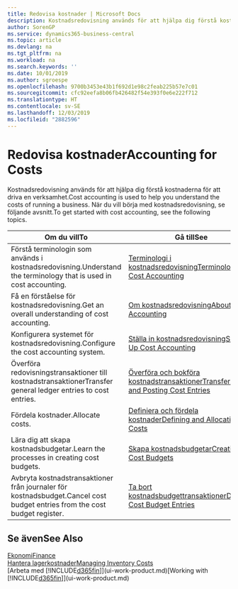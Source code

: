 ```yaml
---
title: Redovisa kostnader | Microsoft Docs
description: Kostnadsredovisning används för att hjälpa dig förstå kostnaderna för att driva en verksamhet. När du vill börja med kostnadsredovisning, se följande avsnitt.
author: SorenGP
ms.service: dynamics365-business-central
ms.topic: article
ms.devlang: na
ms.tgt_pltfrm: na
ms.workload: na
ms.search.keywords: ''
ms.date: 10/01/2019
ms.author: sgroespe
ms.openlocfilehash: 9700b3453e43b1f692d1e98c2feab225b57e7c01
ms.sourcegitcommit: cfc92eefa8b06fb426482f54e393f0e6e222f712
ms.translationtype: HT
ms.contentlocale: sv-SE
ms.lasthandoff: 12/03/2019
ms.locfileid: "2882596"
---
```

# <a name="accounting-for-costs"></a><span data-ttu-id="cfcf6-104">Redovisa kostnader</span><span class="sxs-lookup"><span data-stu-id="cfcf6-104">Accounting for Costs</span></span>
<span data-ttu-id="cfcf6-105">Kostnadsredovisning används för att hjälpa dig förstå kostnaderna för att driva en verksamhet.</span><span class="sxs-lookup"><span data-stu-id="cfcf6-105">Cost accounting is used to help you understand the costs of running a business.</span></span> <span data-ttu-id="cfcf6-106">När du vill börja med kostnadsredovisning, se följande avsnitt.</span><span class="sxs-lookup"><span data-stu-id="cfcf6-106">To get started with cost accounting, see the following topics.</span></span>  

|<span data-ttu-id="cfcf6-107">Om du vill</span><span class="sxs-lookup"><span data-stu-id="cfcf6-107">To</span></span>|<span data-ttu-id="cfcf6-108">Gå till</span><span class="sxs-lookup"><span data-stu-id="cfcf6-108">See</span></span>|  
|--------|---------|  
|<span data-ttu-id="cfcf6-109">Förstå terminologin som används i kostnadsredovisning.</span><span class="sxs-lookup"><span data-stu-id="cfcf6-109">Understand the terminology that is used in cost accounting.</span></span>|[<span data-ttu-id="cfcf6-110">Terminologi i kostnadsredovisning</span><span class="sxs-lookup"><span data-stu-id="cfcf6-110">Terminology in Cost Accounting</span></span>](finance-terminology-in-cost-accounting.md)|  
|<span data-ttu-id="cfcf6-111">Få en förståelse för kostnadsredovisning.</span><span class="sxs-lookup"><span data-stu-id="cfcf6-111">Get an overall understanding of cost accounting.</span></span>|[<span data-ttu-id="cfcf6-112">Om kostnadsredovisning</span><span class="sxs-lookup"><span data-stu-id="cfcf6-112">About Cost Accounting</span></span>](finance-about-cost-accounting.md)|  
|<span data-ttu-id="cfcf6-113">Konfigurera systemet för kostnadsredovisning.</span><span class="sxs-lookup"><span data-stu-id="cfcf6-113">Configure the cost accounting system.</span></span>|[<span data-ttu-id="cfcf6-114">Ställa in kostnadsredovisning</span><span class="sxs-lookup"><span data-stu-id="cfcf6-114">Setting Up Cost Accounting</span></span>](finance-set-up-cost-accounting.md)|  
|<span data-ttu-id="cfcf6-115">Överföra redovisningstransaktioner till kostnadstransaktioner</span><span class="sxs-lookup"><span data-stu-id="cfcf6-115">Transfer general ledger entries to cost entries.</span></span>|[<span data-ttu-id="cfcf6-116">Överföra och bokföra kostnadstransaktioner</span><span class="sxs-lookup"><span data-stu-id="cfcf6-116">Transferring and Posting Cost Entries</span></span>](finance-transfer-and-post-cost-entries.md)|  
|<span data-ttu-id="cfcf6-117">Fördela kostnader.</span><span class="sxs-lookup"><span data-stu-id="cfcf6-117">Allocate costs.</span></span>|[<span data-ttu-id="cfcf6-118">Definiera och fördela kostnader</span><span class="sxs-lookup"><span data-stu-id="cfcf6-118">Defining and Allocating Costs</span></span>](finance-define-and-allocate-costs.md)|  
|<span data-ttu-id="cfcf6-119">Lära dig att skapa kostnadsbudgetar.</span><span class="sxs-lookup"><span data-stu-id="cfcf6-119">Learn the processes in creating cost budgets.</span></span>|[<span data-ttu-id="cfcf6-120">Skapa kostnadsbudgetar</span><span class="sxs-lookup"><span data-stu-id="cfcf6-120">Creating Cost Budgets</span></span>](finance-create-cost-budgets.md)|
|<span data-ttu-id="cfcf6-121">Avbryta kostnadstransaktioner från journaler för kostnadsbudget.</span><span class="sxs-lookup"><span data-stu-id="cfcf6-121">Cancel cost budget entries from the cost budget register.</span></span>|[<span data-ttu-id="cfcf6-122">Ta bort kostnadsbudgettransaktioner</span><span class="sxs-lookup"><span data-stu-id="cfcf6-122">Deleting Cost Budget Entries</span></span>](finance-how-to-delete-cost-budget-entries.md)| 


## <a name="see-also"></a><span data-ttu-id="cfcf6-123">Se även</span><span class="sxs-lookup"><span data-stu-id="cfcf6-123">See Also</span></span>  
[<span data-ttu-id="cfcf6-124">Ekonomi</span><span class="sxs-lookup"><span data-stu-id="cfcf6-124">Finance</span></span>](finance.md)  
[<span data-ttu-id="cfcf6-125">Hantera lagerkostnader</span><span class="sxs-lookup"><span data-stu-id="cfcf6-125">Managing Inventory Costs</span></span>](finance-manage-inventory-costs.md)  
<span data-ttu-id="cfcf6-126">[Arbeta med [!INCLUDE[d365fin](includes/d365fin_md.md)]](ui-work-product.md)</span><span class="sxs-lookup"><span data-stu-id="cfcf6-126">[Working with [!INCLUDE[d365fin](includes/d365fin_md.md)]](ui-work-product.md)</span></span>

